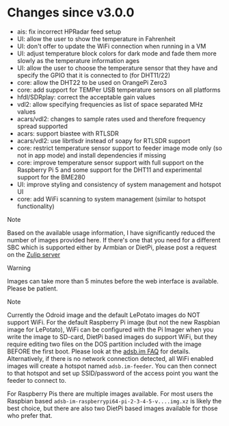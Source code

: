 Changes since v3.0.0
=======
- ais: fix incorrect HPRadar feed setup
- UI: allow the user to show the temperature in Fahrenheit
- UI: don't offer to update the WiFi connection when running in a VM
- UI: adjust temperature block colors for dark mode and fade them more slowly as the temperature information ages
- UI: allow the user to choose the temperature sensor that they have and specify the GPIO that it is connected to (for DHT11/22)
- core: allow the DHT22 to be used on OrangePi Zero3
- core: add support for TEMPer USB temperature sensors on all platforms
- hfdl/SDRplay: correct the acceptable gain values
- vdl2: allow specifying frequencies as list of space separated MHz values
- acars/vdl2: changes to sample rates used and therefore frequency spread supported
- acars: support biastee with RTLSDR
- acars/vdl2: use librtlsdr instead of soapy for RTLSDR support
- core: restrict temperature sensor support to feeder image mode only (so not in app mode) and install dependencies if missing
- core: improve temperature sensor support with full support on the Raspberry Pi 5 and some support for the DHT11 and experimental support for the BME280
- UI: improve styling and consistency of system management and hotspot UI
- core: add WiFi scanning to system management (similar to hotspot functionality)

> [!NOTE]
> Based on the available usage information, I have significantly reduced the number of images provided here. If there's one that you need for a different SBC which is supported either by Armbian or DietPi, please post a request on the [Zulip server](https://adsblol.zulipchat.com/#narrow/stream/391168-adsb-feeder-image)

> [!WARNING]
> Images can take more than 5 minutes before the web interface is available. Please be patient.

> [!NOTE]
> Currently the Odroid image and the default LePotato images do NOT support WiFi. For the default Raspberry Pi image (but not the new Raspbian image for LePotato), WiFi can be configured with the Pi Imager when you write the image to SD-card, DietPi based images do support WiFi, but they require editing two files on the DOS partition included with the image BEFORE the first boot. Please look at the [adsb.im FAQ](https://adsb.im/faq) for details.
> Alternatively, if there is no network connection detected, all WiFi enabled images will create a hotspot named `adsb.im-feeder`. You can then connect to that hotspot and set up SSID/password of the access point you want the feeder to connect to.

For Raspberry Pis there are multiple images available. For most users the Raspbian based `adsb-im-raspberrypi64-pi-2-3-4-5-v....img.xz` is likely the best choice, but there are also two DietPi based images available for those who prefer that.



